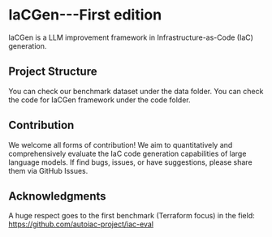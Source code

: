 # IaCGen---First edition
IaCGen is a LLM improvement framework in Infrastructure-as-Code (IaC) generation.


## Project Structure
You can check our benchmark dataset under the data folder.
You can check the code for IaCGen framework under the code folder. 


## Contribution
We welcome all forms of contribution! We aim to quantitatively and comprehensively evaluate the IaC code generation capabilities of large language models. If find bugs, issues, or have suggestions, please share them via GitHub Issues.  


## Acknowledgments
A huge respect goes to the first benchmark (Terraform focus) in the field: https://github.com/autoiac-project/iac-eval

